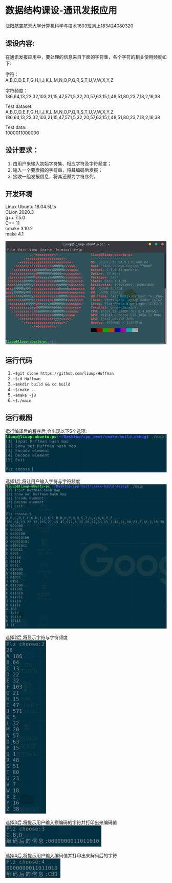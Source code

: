 # 数据结构课设-通讯发报应用
沈阳航空航天大学计算机科学与技术1803班刘上183424080320  

## 课设内容:
在通讯发报应用中，要处理的信息来自下面的字符集，各个字符的相关使用频度如下:   

字符：  
A,B,C,D,E,F,G,H,I,J,K,L,M,N,O,P,Q,R,S,T,U,V,W,X,Y,Z 

字符频度：  
186,64,13,22,32,103,21,15,47,571,5,32,20,57,63,15,1,48,51,80,23,7,18,2,16,38 

Test dataset:  
A,B,C,D,E,F,G,H,I,J,K,L,M,N,O,P,Q,R,S,T,U,V,W,X,Y,Z  
186,64,13,22,32,103,21,15,47,571,5,32,20,57,63,15,1,48,51,80,23,7,18,2,16,38

Test data:  
1000011000000

## 设计要求： 
1. 由用户来输入初始字符集、相应字符及字符频度； 
2. 输入一个要发报的字符串，将其编码后发报； 
3. 接收一组发报信息，将其还原为字符序列。 

## 开发环境
Linux Ubuntu 18.04.5Lts  
CLion 2020.3  
g++ 7.5.0  
C++ 11  
cmake 3.10.2    
make 4.1  

![](./img/Screenshotfrom2020-10-0516-24-53.png)

## 运行代码
1. ```~$git clone https://github.com/liuup/Huffman```
2. ```~$cd Huffman```
3. ```~$mkdir build && cd build```
4. ```~$cmake ..```
5. ```~$make -j8```
6. ```~$./main```

## 运行截图
运行编译后的程序后,会出现以下5个选项:    
![1](img/Screenshotfrom2020-12-2218-00-19.png)

选择1后,将让用户输入字符与字符频度  
![2](img/Screenshotfrom2020-12-2218-00-41.png)

选择2后,将显示字符与字符频度  
![3](img/Screenshotfrom2020-12-2218-01-03.png)

选择3后.将提示用户输入预编码的字符并打印出来编码值  
![4](img/Screenshotfrom2020-12-2218-01-24.png)

选择4后,将提示用户输入编码值并打印出来解码后的字符  
![5](img/Screenshotfrom2020-12-2218-01-42.png)
